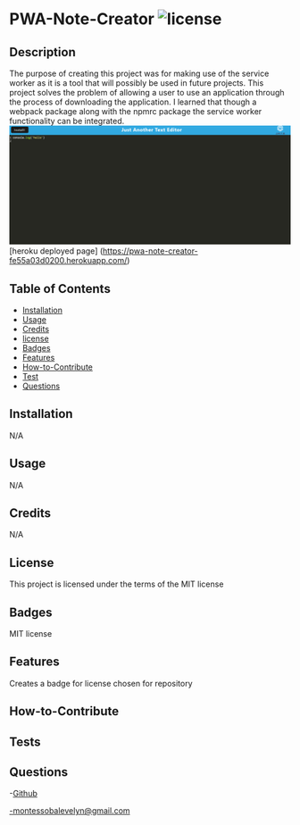 # PWA-Note-Creator ![license](https://img.shields.io/badge/license-MIT-blue.svg)

## Description

The purpose of creating this project was for making use of the service worker as it is a tool that will possibly be used in future projects. This project solves the problem of allowing a user to use an application through the process of downloading the application. I learned that though a webpack package along with the npmrc package the service worker functionality can be integrated.
![JATE](./client/src/images/Screenshot%202023-07-12%20at%2019-13-04%20J.A.T.E.png)
[heroku deployed page] (https://pwa-note-creator-fe55a03d0200.herokuapp.com/)

## Table of Contents

- [Installation](#installation)
- [Usage](#usage)
- [Credits](#credits)
- [license](#license)
- [Badges](#badges)
- [Features](#features)
- [How-to-Contribute](#how-to-contribute)
- [Test](#test)
- [Questions](#questions)

## Installation

N/A

## Usage

N/A

## Credits

N/A

## License

This project is licensed under the terms of the MIT license

## Badges

MIT license

## Features

Creates a badge for license chosen for repository

## How-to-Contribute

## Tests

## Questions

-[Github](https://github.com/EvelynMS1)

-montessobalevelyn@gmail.com
